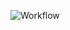 ![Workflow](https://user-images.githubusercontent.com/114904353/213569924-e9dc6da8-a81c-4f0c-ae94-48286d115f3e.jpg)
